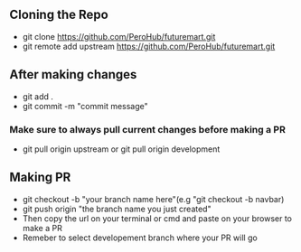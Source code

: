 ## Cloning the Repo

- git clone https://github.com/PeroHub/futuremart.git
- git remote add upstream https://github.com/PeroHub/futuremart.git

## After making changes
- git add .
- git commit -m "commit message"

### Make sure to always pull current changes before making a PR
- git pull origin upstream or git pull origin development

## Making PR
- git checkout -b "your branch name here"(e.g "git checkout -b navbar)
- git push origin "the branch name you just created"
- Then copy the url on your terminal or cmd and paste on your browser to make a PR
- Remeber to select developement branch where your PR will go



